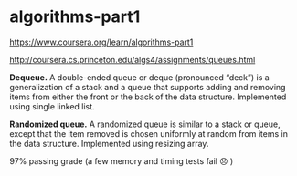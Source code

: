 # algorithms-part1
https://www.coursera.org/learn/algorithms-part1

http://coursera.cs.princeton.edu/algs4/assignments/queues.html

**Dequeue.** A double-ended queue or deque (pronounced “deck”) is a generalization of a stack and a queue that supports adding and removing items from either the front or the back of the data structure. Implemented using single linked list.

**Randomized queue.** A randomized queue is similar to a stack or queue, except that the item removed is chosen uniformly at random from items in the data structure. Implemented using resizing array.

97% passing grade (a few memory and timing tests fail 😞 )
